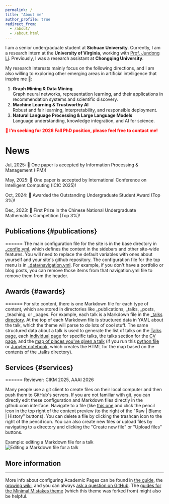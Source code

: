 ```yaml
---
permalink: /
title: "About me"
author_profile: true
redirect_from: 
  - /about/
  - /about.html
---
```


I am a senior undergraduate student at **Sichuan University**. Currently, I am a research intern at the **University of Virginia**, working with [Prof. Jundong Li](https://jundongli.github.io/). Previously, I was a research assistant at **Chongqing University**.

My research interests mainly focus on the following directions, and I am also willing to exploring other emerging areas in artificial intelligence that inspire me 🙌:
1. **Graph Mining & Data Mining**  
Graph neural networks, representation learning, and their applications in recommendation systems and scientific discovery.  
2. **Machine Learning & Trustworthy AI**  
Robust and fair learning, interpretability, and responsible deployment.  
3. **Natural Language Processing & Large Language Models**  
Language understanding, knowledge integration, and AI for science.

<span style="color:red; font-weight:bold;">
🚀 I'm seeking for 2026 Fall PhD position, please feel free to contact me!
</span>

News
======
Jul, 2025: 🎉 One paper is accepted by Information Processing & Management (IPM)!

May, 2025: 🎉 One paper is accepted by International Conference on Intelligent Computing (ICIC 2025)!

Oct, 2024: 🎉 Awarded the Outstanding Undergraduate Student Award (Top 3%)!

Dec, 2023: 🥇 First Prize in the Chinese National Undergraduate Mathematics Competition (Top 3%)!

## Publications {#publications}
======
The main configuration file for the site is in the base directory in [_config.yml](https://github.com/academicpages/academicpages.github.io/blob/master/_config.yml), which defines the content in the sidebars and other site-wide features. You will need to replace the default variables with ones about yourself and your site's github repository. The configuration file for the top menu is in [_data/navigation.yml](https://github.com/academicpages/academicpages.github.io/blob/master/_data/navigation.yml). For example, if you don't have a portfolio or blog posts, you can remove those items from that navigation.yml file to remove them from the header. 

## Awards {#awards}
======
For site content, there is one Markdown file for each type of content, which are stored in directories like _publications, _talks, _posts, _teaching, or _pages. For example, each talk is a Markdown file in the [_talks directory](https://github.com/academicpages/academicpages.github.io/tree/master/_talks). At the top of each Markdown file is structured data in YAML about the talk, which the theme will parse to do lots of cool stuff. The same structured data about a talk is used to generate the list of talks on the [Talks page](https://academicpages.github.io/talks), each [individual page](https://academicpages.github.io/talks/2012-03-01-talk-1) for specific talks, the talks section for the [CV page](https://academicpages.github.io/cv), and the [map of places you've given a talk](https://academicpages.github.io/talkmap.html) (if you run this [python file](https://github.com/academicpages/academicpages.github.io/blob/master/talkmap.py) or [Jupyter notebook](https://github.com/academicpages/academicpages.github.io/blob/master/talkmap.ipynb), which creates the HTML for the map based on the contents of the _talks directory).

## Services {#services}
======
Reviewer: CIKM 2025, AAAI 2026


Many people use a git client to create files on their local computer and then push them to GitHub's servers. If you are not familiar with git, you can directly edit these configuration and Markdown files directly in the github.com interface. Navigate to a file (like [this one](https://github.com/academicpages/academicpages.github.io/blob/master/_talks/2012-03-01-talk-1.md) and click the pencil icon in the top right of the content preview (to the right of the "Raw | Blame | History" buttons). You can delete a file by clicking the trashcan icon to the right of the pencil icon. You can also create new files or upload files by navigating to a directory and clicking the "Create new file" or "Upload files" buttons. 

Example: editing a Markdown file for a talk
![Editing a Markdown file for a talk](/images/editing-talk.png)

## More information
------
More info about configuring Academic Pages can be found in [the guide](https://academicpages.github.io/markdown/), the [growing wiki](https://github.com/academicpages/academicpages.github.io/wiki), and you can always [ask a question on GitHub](https://github.com/academicpages/academicpages.github.io/discussions). The [guides for the Minimal Mistakes theme](https://mmistakes.github.io/minimal-mistakes/docs/configuration/) (which this theme was forked from) might also be helpful.
